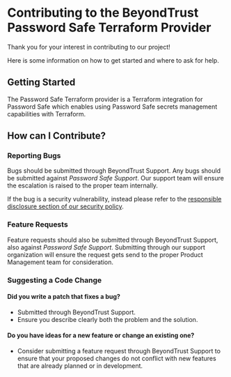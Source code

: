 # Contributing to the BeyondTrust Password Safe Terraform Provider

Thank you for your interest in contributing to our project!

Here is some information on how to get started and where to ask for help.

## Getting Started

The Password Safe Terraform provider is a Terraform integration for Password Safe which enables using Password Safe secrets management capabilities with Terraform. 

## How can I Contribute?

### Reporting Bugs

Bugs should be submitted through BeyondTrust Support. Any bugs should be submitted against _Password Safe Support_. Our support team will ensure the escalation is raised to the proper team internally.

If the bug is a security vulnerability, instead please refer to the [responsible disclosure section of our security policy](https://www.beyondtrust.com/security#disclosure).

### Feature Requests

Feature requests should also be submitted through BeyondTrust Support, also against _Password Safe Support_. Submitting through our support organization will ensure the request gets send to the proper Product Management team for consideration.

### Suggesting a Code Change

#### **Did you write a patch that fixes a bug?**

- Submitted through BeyondTrust Support.
- Ensure you describe clearly both the problem and the solution.

#### **Do you have ideas for a new feature or change an existing one?**

- Consider submitting a feature request through BeyondTrust Support to ensure that your proposed changes do not conflict with new features that are already planned or in development.
